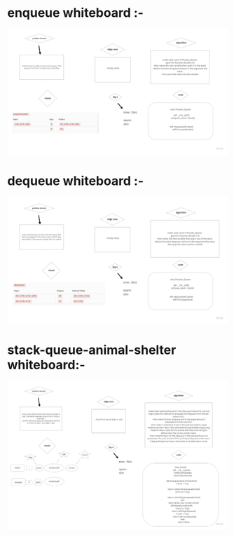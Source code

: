 # enqueue whiteboard :-

![enqueue image](image/enqueue.jpg)




# dequeue whiteboard :-

![dequeue image](image/dequeue.jpg)



# stack-queue-animal-shelter whiteboard:-

![stack-queue-animal-shelter image](image/stack-queue-animal-shelter.jpg)
